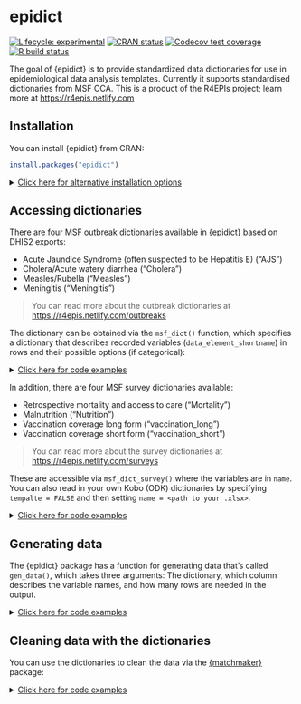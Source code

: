epidict
================

<!-- README.md is generated from README.Rmd. Please edit that file -->
<!-- badges: start -->

[![Lifecycle:
experimental](https://img.shields.io/badge/lifecycle-experimental-orange.svg)](https://www.tidyverse.org/lifecycle/#experimental)
[![CRAN
status](https://www.r-pkg.org/badges/version/epidict)](https://CRAN.R-project.org/package=epidict)
[![Codecov test
coverage](https://codecov.io/gh/R4EPI/epidict/branch/master/graph/badge.svg)](https://codecov.io/gh/R4EPI/epidict?branch=master)
[![R build
status](https://github.com/R4EPI/epidict/workflows/R-CMD-check/badge.svg)](https://github.com/R4EPI/epidict/actions)
<!-- badges: end -->

The goal of {epidict} is to provide standardized data dictionaries for
use in epidemiological data analysis templates. Currently it supports
standardised dictionaries from MSF OCA. This is a product of the R4EPIs
project; learn more at <https://r4epis.netlify.com>

## Installation

You can install {epidict} from CRAN:

``` r
install.packages("epidict")
```

<details>
<!--
NOTE: everything inside the details tag will be collapsed and effectively
hidden from the user
-->
<summary style="text-decoration: underline">
Click here for alternative installation options
</summary>

If there is a bugfix or feature that is not yet on CRAN, you can install
it via the {drat} package:

You can install {epidict} from the R4EPI repository:

``` r
# install.packages("drat")
drat::addRepo("R4EPI")
install.packages("epidict")
```

You can also install the in-development version from GitHub using the
{remotes} package (but there’s no guarantee that it will be stable):

``` r
# install.packages("remotes")
remotes::install_github("R4EPI/epidict") 
```

</details>

## Accessing dictionaries

There are four MSF outbreak dictionaries available in {epidict} based on
DHIS2 exports:

-   Acute Jaundice Syndrome (often suspected to be Hepatitis E) (“AJS”)
-   Cholera/Acute watery diarrhea (“Cholera”)
-   Measles/Rubella (“Measles”)
-   Meningitis (“Meningitis”)

> You can read more about the outbreak dictionaries at
> <https://r4epis.netlify.com/outbreaks>

The dictionary can be obtained via the `msf_dict()` function, which
specifies a dictionary that describes recorded variables
(`data_element_shortname`) in rows and their possible options (if
categorical):

<details>
<!--
NOTE: everything inside the details tag will be collapsed and effectively
hidden from the user
-->
<summary style="text-decoration: underline">
Click here for code examples
</summary>

``` r
library("epidict")
msf_dict("AJS")
#> # A tibble: 68 x 8
#>    data_element_uid data_element_name   data_element_sho~ data_element_descript~
#>    <lgl>            <chr>               <chr>             <chr>                 
#>  1 NA               egen_044_event_fil~ event_file_type   Is the event file for~
#>  2 NA               egen_001_patient_c~ case_number       Anonymised patient nu~
#>  3 NA               egen_004_date_of_c~ date_of_consulta~ Date patient presents~
#>  4 NA               egen_022_detected_~ detected_by       How patient was ident~
#>  5 NA               egen_005_patient_f~ patient_facility~ Patient is presenting~
#>  6 NA               egen_029_msf_invol~ msf_involvement   How extensive is MSF'~
#>  7 NA               egen_008_age_years  age_years         Age of patient (in ye~
#>  8 NA               egen_009_age_months age_months        Age of patient in mon~
#>  9 NA               egen_010_age_days   age_days          Age of patient in day~
#> 10 NA               egen_011_sex        sex               Sex of patient (If Tr~
#> # ... with 58 more rows, and 4 more variables: data_element_valuetype <chr>,
#> #   data_element_formname <chr>, used_optionset_uid <chr>, options <list>
msf_dict("Cholera")
#> # A tibble: 45 x 8
#>    data_element_uid data_element_name    data_element_sho~ data_element_descrip~
#>    <chr>            <chr>                <chr>             <chr>                
#>  1 FF7d81Zy0yQ      egen_013_pregnancy_~ trimester         If pregnant, trimest~
#>  2 ADfNqpCL5kf      egen_015_exit_status exit_status       Final status of pati~
#>  3 wjCDTwXmtix      egen_064_treatment_~ treatment_facili~ Name of facility/sit~
#>  4 UUVnMdaBY5T      esym_002_dehydratio~ dehydration_leve~ Dehydration based on~
#>  5 BTZdJKpS3S5      egen_059_comments_o~ comments_on_lab_~ Any additional comme~
#>  6 bpT8T341oQG      egen_054_fluids_tre~ fluids_treatment~ What was the fluids ~
#>  7 FqPqIr5m0AQ      egen_017_time_betwe~ time_to_death     Hours between patien~
#>  8 epbKb1GczaS      esym_003_malaria_rd~ malaria_rdt_at_a~ Malaria rapid diagno~
#>  9 F04TM58HHsd      egen_020_previously~ previously_vacci~ Has the patient prev~
#> 10 CfRNuWWuTr5      egen_058_cholera_pc~ cholera_pcr_resu~ Was a PCR test for c~
#> # ... with 35 more rows, and 4 more variables: data_element_valuetype <chr>,
#> #   data_element_formname <chr>, used_optionset_uid <chr>, options <list>
msf_dict("Measles")
#> # A tibble: 52 x 8
#>    data_element_uid data_element_name    data_element_sho~ data_element_descrip~
#>    <chr>            <chr>                <chr>             <chr>                
#>  1 DE_ESYM_012      esym_012_seizures    seizure_episodes  Complication (Seizur~
#>  2 DE_EGEN_013      egen_013_pregnancy_~ trimester         If pregnant, trimest~
#>  3 DE_ESYM_014      esym_014_croup       croup             Complication (Croup)~
#>  4 DE_ESYM_002      esym_002_dehydratio~ dehydration_leve~ Dehydration based on~
#>  5 DE_EGEN_030      egen_030_residentia~ residential_stat~ Whether the patient ~
#>  6 DE_EGEN_020      egen_020_previously~ previously_vacci~ Has the patient prev~
#>  7 DE_EGEN_062      egen_062_patient_or~ patient_origin_f~ Name of village or p~
#>  8 DE_EGEN_010      egen_010_age_days    age_days          Age of patient in da~
#>  9 DE_EGEN_029      egen_029_msf_involv~ msf_involvement   How extensive is MSF~
#> 10 DE_EGEN_053      egen_053_nutrition_~ nutrition_status~ What is the nutritio~
#> # ... with 42 more rows, and 4 more variables: data_element_valuetype <chr>,
#> #   data_element_formname <chr>, used_optionset_uid <chr>, options <list>
msf_dict("Meningitis")
#> # A tibble: 53 x 8
#>    data_element_uid data_element_name    data_element_sh~ data_element_descript~
#>    <chr>            <chr>                <chr>            <chr>                 
#>  1 Ow8ss6T1tT5      esym_028_seizures_a~ seizures_at_adm~ Presenting symptoms (~
#>  2 CEEr9lcwKVG      esym_036_kernigs_br~ kernigs_brudzin~ Presenting symptoms (~
#>  3 tIe59Htd2Ba      esym_012_seizures    seizure_episodes Complication (Seizure~
#>  4 Sjms36Aj6bT      esym_023_febrile_co~ febrile_coma     Complication (Febrile~
#>  5 BTZdJKpS3S5      egen_059_comments_o~ comments_on_lab~ Any additional commen~
#>  6 wHnNEMRrS5A      esym_025_chills_at_~ chills           Presenting symptoms (~
#>  7 T3Gn8mTYu0c      esym_026_stiff_neck~ stiff_neck       Presenting symptoms (~
#>  8 JCexRYsmjmS      eobr_006_ti_sample_~ ti_result_organ~ TI sample result - or~
#>  9 myL5BYzy6zW      esym_034_coma_at_ad~ coma             Presenting symptoms (~
#> 10 AhllpMovCeu      egen_062_patient_or~ patient_origin_~ Name of village or pa~
#> # ... with 43 more rows, and 4 more variables: data_element_valuetype <chr>,
#> #   data_element_formname <chr>, used_optionset_uid <chr>, options <list>
```

</details>

In addition, there are four MSF survey dictionaries available:

-   Retrospective mortality and access to care (“Mortality”)
-   Malnutrition (“Nutrition”)
-   Vaccination coverage long form (“vaccination\_long”)
-   Vaccination coverage short form (“vaccination\_short”)

> You can read more about the survey dictionaries at
> <https://r4epis.netlify.com/surveys>

These are accessible via `msf_dict_survey()` where the variables are in
`name`. You can also read in your own Kobo (ODK) dictionaries by
specifying `tempalte = FALSE` and then setting
`name = <path to your .xlsx>`.

<details>
<!--
NOTE: everything inside the details tag will be collapsed and effectively
hidden from the user
-->
<summary style="text-decoration: underline">
Click here for code examples
</summary>

``` r
msf_dict_survey("Mortality")
#> # A tibble: 174 x 14
#>    type     name    label_english  label_french hint_english hint_french default
#>    <chr>    <chr>   <chr>          <chr>        <chr>        <chr>       <chr>  
#>  1 start    start   Start Time     <NA>         <NA>         <NA>        <NA>   
#>  2 end      end     End Time       <NA>         <NA>         <NA>        <NA>   
#>  3 today    today   Date of Survey <NA>         <NA>         <NA>        <NA>   
#>  4 deviceid device~ Phone Serial ~ <NA>         <NA>         <NA>        <NA>   
#>  5 date     date    Date           Date         <NA>         <NA>        today()
#>  6 integer  team_n~ Team number    Numéro d'éq~ <NA>         <NA>        <NA>   
#>  7 village  villag~ Village name   Nom du vill~ <NA>         <NA>        <NA>   
#>  8 text     villag~ Specify other  Autre, spéc~ <NA>         <NA>        <NA>   
#>  9 integer  cluste~ Cluster number Numéro de l~ <NA>         <NA>        <NA>   
#> 10 integer  househ~ Household num~ Numéro du m~ <NA>         <NA>        <NA>   
#> # ... with 164 more rows, and 7 more variables: relevant <chr>,
#> #   appearance <chr>, constraint <chr>, repeat_count <chr>, calculation <chr>,
#> #   value_type <chr>, options <list>
msf_dict_survey("Nutrition")
#> # A tibble: 27 x 14
#>    type     name  label_english label_french hint_english hint_french repeat_count
#>    <chr>    <chr> <chr>         <chr>        <chr>        <chr>       <chr>       
#>  1 start    start Start Time    <NA>         <NA>         <NA>        <NA>        
#>  2 end      end   End Time      <NA>         <NA>         <NA>        <NA>        
#>  3 today    today Date of Surv~ <NA>         <NA>         <NA>        <NA>        
#>  4 deviceid devi~ Phone Serial~ <NA>         <NA>         <NA>        <NA>        
#>  5 date     date  Date          <NA>         <NA>         <NA>        <NA>        
#>  6 integer  team~ Team number   <NA>         <NA>         <NA>        <NA>        
#>  7 village  vill~ Village name  Nom du vill~ <NA>         <NA>        <NA>        
#>  8 text     vill~ Specify other Précisez au~ <NA>         <NA>        <NA>        
#>  9 geopoint vill~ Village loca~ Localisatio~ <NA>         <NA>        <NA>        
#> 10 integer  clus~ Cluster numb~ Numéro de g~ <NA>         <NA>        <NA>        
#> # ... with 17 more rows, and 7 more variables: relevant <chr>,
#> #   calculation <lgl>, constraint <chr>, appearance <chr>, default <chr>,
#> #   value_type <chr>, options <list>
msf_dict_survey("Vaccination_long")
#> # A tibble: 106 x 14
#>    type     name   label_english  label_french  hint_english hint_french default
#>    <chr>    <chr>  <chr>          <chr>         <chr>        <chr>       <chr>  
#>  1 start    start  Start Time     Start Time    <NA>         <NA>        <NA>   
#>  2 end      end    End Time       End Time      <NA>         <NA>        <NA>   
#>  3 today    today  Date of Survey Date of Surv~ <NA>         <NA>        <NA>   
#>  4 deviceid devic~ Phone Serial ~ Phone Serial~ <NA>         <NA>        <NA>   
#>  5 date     date   Date           Date          <NA>         <NA>        today()
#>  6 integer  team_~ Team number    Numéro de l'~ <NA>         <NA>        <NA>   
#>  7 village  villa~ Village name   Nom du villa~ <NA>         <NA>        <NA>   
#>  8 text     villa~ Specify other  Veuillez spé~ <NA>         <NA>        <NA>   
#>  9 integer  clust~ Cluster number Numéro de la~ <NA>         <NA>        <NA>   
#> 10 integer  house~ Household num~ Numéro du mé~ <NA>         <NA>        <NA>   
#> # ... with 96 more rows, and 7 more variables: relevant <chr>,
#> #   appearance <chr>, repeat_count <chr>, constraint <chr>, calculation <chr>,
#> #   value_type <chr>, options <list>
msf_dict_survey("Vaccination_short")
#> # A tibble: 38 x 15
#>    type     name   label_english  label_french  hint_english hint_french default
#>    <chr>    <chr>  <chr>          <chr>         <chr>        <chr>       <chr>  
#>  1 start    start  Start Time     Start Time    <NA>         <NA>        <NA>   
#>  2 end      end    End Time       End Time      <NA>         <NA>        <NA>   
#>  3 today    today  Date of Survey Date of Surv~ <NA>         <NA>        <NA>   
#>  4 deviceid devic~ Phone Serial ~ Phone Serial~ <NA>         <NA>        <NA>   
#>  5 date     date   Date           Date          <NA>         <NA>        .today~
#>  6 integer  team_~ Team number    Numéro de l'~ <NA>         <NA>        <NA>   
#>  7 village  villa~ Village name   Nom du villa~ <NA>         <NA>        <NA>   
#>  8 text     villa~ Specify other  Veuillez spé~ <NA>         <NA>        <NA>   
#>  9 integer  clust~ Cluster number Numéro de la~ <NA>         <NA>        <NA>   
#> 10 integer  house~ Household num~ Numéro du mé~ <NA>         <NA>        <NA>   
#> # ... with 28 more rows, and 8 more variables: relevant <chr>,
#> #   appearance <chr>, repeat_count <chr>, constraint <chr>, calculation <chr>,
#> #   hxl <chr>, value_type <chr>, options <list>
```

</details>

## Generating data

The {epidict} package has a function for generating data that’s called
`gen_data()`, which takes three arguments: The dictionary, which column
describes the variable names, and how many rows are needed in the
output.

<details>
<!--
NOTE: everything inside the details tag will be collapsed and effectively
hidden from the user
-->
<summary style="text-decoration: underline">
Click here for code examples
</summary>

``` r
gen_data("Measles", varnames = "data_element_shortname", numcases = 100, org = "MSF")
#> # A tibble: 100 x 52
#>    seizure_episodes trimester croup dehydration_level_at_admi~ residential_stat~
#>    <fct>            <fct>     <fct> <fct>                      <fct>            
#>  1 1                <NA>      0     SO                         2                
#>  2 1                <NA>      0     SE                         3                
#>  3 1                <NA>      1     NO                         3                
#>  4 0                <NA>      1     NO                         3                
#>  5 1                <NA>      0     SE                         2                
#>  6 1                <NA>      0     NO                         2                
#>  7 1                <NA>      1     SE                         3                
#>  8 1                <NA>      1     SE                         3                
#>  9 0                <NA>      0     SE                         2                
#> 10 0                <NA>      1     NO                         5                
#> # ... with 90 more rows, and 47 more variables: previously_vaccinated <fct>,
#> #   patient_origin_free_text <chr>, age_days <int>, msf_involvement <fct>,
#> #   nutrition_status_at_admission <fct>, fever <fct>, sex <fct>,
#> #   patient_origin <chr>, pregnancy_outcome_at_exit <fct>,
#> #   prescribed_vitamin_a <fct>, date_of_exit <date>,
#> #   date_of_consultation_admission <date>, event_file_type <fct>,
#> #   residential_status_brief <fct>, other_eye_complications <fct>, ...
gen_data("Vaccination_long", varnames = "name", numcases = 100, org = "MSF")
#> # A tibble: 100 x 123
#>    start end   today deviceid date       team_number village_name village_other
#>    <lgl> <lgl> <lgl> <lgl>    <date>     <lgl>       <fct>        <lgl>        
#>  1 NA    NA    NA    NA       2018-01-05 NA          village_5    NA           
#>  2 NA    NA    NA    NA       2018-04-25 NA          village_3    NA           
#>  3 NA    NA    NA    NA       2018-03-14 NA          village_9    NA           
#>  4 NA    NA    NA    NA       2018-03-18 NA          village_1    NA           
#>  5 NA    NA    NA    NA       2018-03-19 NA          village_10   NA           
#>  6 NA    NA    NA    NA       2018-03-12 NA          village_4    NA           
#>  7 NA    NA    NA    NA       2018-03-18 NA          village_8    NA           
#>  8 NA    NA    NA    NA       2018-03-11 NA          other        NA           
#>  9 NA    NA    NA    NA       2018-01-27 NA          village_2    NA           
#> 10 NA    NA    NA    NA       2018-01-11 NA          village_10   NA           
#> # ... with 90 more rows, and 115 more variables: cluster_number <dbl>,
#> #   household_number <int>, households_building <int>, random_hh <int>,
#> #   consent <chr>, no_consent_reason <fct>, no_consent_other <lgl>,
#> #   caretaker_relation <fct>, caretaker_other <lgl>, number_children <dbl>,
#> #   child_number <chr>, sex <fct>, date_birth <date>, age_years <int>,
#> #   age_months <int>, any_vaccine <fct>, vaccine_card <fct>, hf_records <fct>,
#> #   health_facility <lgl>, date_records_checked <date>, ...
```

</details>

## Cleaning data with the dictionaries

You can use the dictionaries to clean the data via the
[{matchmaker}](https://www.repidemicsconsortium.org/matchmaker) package:

<details>
<!--
NOTE: everything inside the details tag will be collapsed and effectively
hidden from the user
-->
<summary style="text-decoration: underline">
Click here for code examples
</summary>

``` r
library("matchmaker")
library("dplyr")

dat <- gen_data(dictionary = "Cholera", 
  varnames = "data_element_shortname",
  numcases = 20,
  org = "MSF"
)
print(dat)
#> # A tibble: 20 x 45
#>    trimester exit_status treatment_facilit~ dehydration_level~ comments_on_lab_~
#>    <fct>     <fct>       <lgl>              <fct>              <lgl>            
#>  1 <NA>      DOA         NA                 NO                 NA               
#>  2 <NA>      LA          NA                 NO                 NA               
#>  3 <NA>      DH          NA                 UN                 NA               
#>  4 <NA>      TR          NA                 SE                 NA               
#>  5 <NA>      AD          NA                 NO                 NA               
#>  6 1         TR          NA                 SO                 NA               
#>  7 <NA>      LA          NA                 UN                 NA               
#>  8 <NA>      TR          NA                 SE                 NA               
#>  9 <NA>      DD          NA                 UN                 NA               
#> 10 <NA>      AD          NA                 SE                 NA               
#> 11 <NA>      TR          NA                 NO                 NA               
#> 12 <NA>      DD          NA                 NO                 NA               
#> 13 <NA>      TR          NA                 UN                 NA               
#> 14 <NA>      AD          NA                 SO                 NA               
#> 15 <NA>      DOA         NA                 SO                 NA               
#> 16 <NA>      TR          NA                 SE                 NA               
#> 17 <NA>      LA          NA                 NO                 NA               
#> 18 <NA>      AD          NA                 UN                 NA               
#> 19 <NA>      AD          NA                 UN                 NA               
#> 20 <NA>      LA          NA                 SE                 NA               
#> # ... with 40 more variables: fluids_treatment_plan <fct>, time_to_death <fct>,
#> #   malaria_rdt_at_admission <fct>, previously_vaccinated <fct>,
#> #   cholera_pcr_result <fct>, iv_fluids_received_litres <int>,
#> #   patient_origin_free_text <chr>, previous_vaccine_doses_received <fct>,
#> #   age_years <int>, arrival_date_in_area_if_3m <date>, age_days <int>,
#> #   msf_involvement <fct>, date_lab_sample_taken <date>, readmission <fct>,
#> #   age_months <int>, date_of_last_vaccination <date>, case_number <chr>, ...

# We want the expanded dictionary, so we will select `compact = FALSE`
dict <- msf_dict(disease = "Cholera", 
  long    = TRUE,
  compact = FALSE,
  tibble  = TRUE
)
print(dict)
#> # A tibble: 182 x 11
#>    data_element_uid data_element_name   data_element_shor~ data_element_descrip~
#>    <chr>            <chr>               <chr>              <chr>                
#>  1 FF7d81Zy0yQ      egen_013_pregnancy~ trimester          If pregnant, trimest~
#>  2 FF7d81Zy0yQ      egen_013_pregnancy~ trimester          If pregnant, trimest~
#>  3 FF7d81Zy0yQ      egen_013_pregnancy~ trimester          If pregnant, trimest~
#>  4 ADfNqpCL5kf      egen_015_exit_stat~ exit_status        Final status of pati~
#>  5 ADfNqpCL5kf      egen_015_exit_stat~ exit_status        Final status of pati~
#>  6 ADfNqpCL5kf      egen_015_exit_stat~ exit_status        Final status of pati~
#>  7 ADfNqpCL5kf      egen_015_exit_stat~ exit_status        Final status of pati~
#>  8 ADfNqpCL5kf      egen_015_exit_stat~ exit_status        Final status of pati~
#>  9 ADfNqpCL5kf      egen_015_exit_stat~ exit_status        Final status of pati~
#> 10 wjCDTwXmtix      egen_064_treatment~ treatment_facilit~ Name of facility/sit~
#> # ... with 172 more rows, and 7 more variables: data_element_valuetype <chr>,
#> #   data_element_formname <chr>, used_optionset_uid <chr>, option_code <chr>,
#> #   option_name <chr>, option_uid <chr>, option_order_in_set <dbl>

# Now we can use matchmaker to filter the data
dat_clean <- matchmaker::match_df(dat, dict, 
  from  = "option_code",
  to    = "option_name",
  by    = "data_element_shortname",
  order = "option_order_in_set"
)
print(dat_clean)
#> # A tibble: 20 x 45
#>    trimester     exit_status  treatment_facil~ dehydration_lev~ comments_on_lab~
#>    <fct>         <fct>        <lgl>            <fct>            <lgl>           
#>  1 <NA>          Dead on arr~ NA               None             NA              
#>  2 <NA>          Left agains~ NA               None             NA              
#>  3 <NA>          Discharged ~ NA               Unknown          NA              
#>  4 <NA>          Transferred~ NA               Severe           NA              
#>  5 <NA>          Transferred~ NA               None             NA              
#>  6 1st trimester Transferred~ NA               Some             NA              
#>  7 <NA>          Left agains~ NA               Unknown          NA              
#>  8 <NA>          Transferred~ NA               Severe           NA              
#>  9 <NA>          Dead in fac~ NA               Unknown          NA              
#> 10 <NA>          Transferred~ NA               Severe           NA              
#> 11 <NA>          Transferred~ NA               None             NA              
#> 12 <NA>          Dead in fac~ NA               None             NA              
#> 13 <NA>          Transferred~ NA               Unknown          NA              
#> 14 <NA>          Transferred~ NA               Some             NA              
#> 15 <NA>          Dead on arr~ NA               Some             NA              
#> 16 <NA>          Transferred~ NA               Severe           NA              
#> 17 <NA>          Left agains~ NA               None             NA              
#> 18 <NA>          Transferred~ NA               Unknown          NA              
#> 19 <NA>          Transferred~ NA               Unknown          NA              
#> 20 <NA>          Left agains~ NA               Severe           NA              
#> # ... with 40 more variables: fluids_treatment_plan <fct>, time_to_death <fct>,
#> #   malaria_rdt_at_admission <fct>, previously_vaccinated <fct>,
#> #   cholera_pcr_result <fct>, iv_fluids_received_litres <int>,
#> #   patient_origin_free_text <chr>, previous_vaccine_doses_received <fct>,
#> #   age_years <int>, arrival_date_in_area_if_3m <date>, age_days <int>,
#> #   msf_involvement <fct>, date_lab_sample_taken <date>, readmission <fct>,
#> #   age_months <int>, date_of_last_vaccination <date>, case_number <chr>, ...
```

</details>
